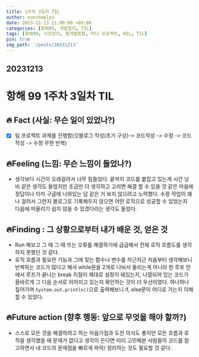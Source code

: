 ```yaml
---
title: 1주차 3일차 TIL
author: eunchaelyu
date: 2023-12-13 21:00:00 +09:00
categories: [항해99, 개발일지, TIL]
tags: [항해99, 사전강의, 웹개발종합, 미니 프로젝트, WIL, TIL]
pin: true
img_path: '/posts/20231213'
---
```


## 20231213
# 항해 99 1주차 3일차 TIL         
## 🔥 Fact (사실: 무슨 일이 있었나?)    

- [x] 팀 프로젝트 과제를 진행함(깃블로그 작성(초기 구상)-> 코드작성 -> 수정 -> 코드작성 -> 수정 무한 반복)

## 🔥Feeling (느낌: 무슨 느낌이 들었나?)
  - 생각보다 시간이 오래걸려서 너무 힘들었다. 끝까지 코드를 붙잡고 있는게 시간 낭비 같은 생각도 들었지만 조금만 더 생각하고 고치면 해결 할 수 있을 것 같은 마음에
    정답이나 이미 구글에 나와있는 답 같은 거 보지 않으려고 노력했다. 수정 작업이 꽤나 걸려서 그런지 블로그로 기록해두지 않으면 어떤 로직으로 성공할 수 있었는지
    다음에 떠올리기 쉽지 않을 수 있겠다라는 생각도 들었다.
 
## 🔥Finding : 그 상황으로부터 내가 배운 것, 얻은 것    
  - Run 해보고 그 때 그 때 뜨는 오류를 해결하기에 급급해서 전체 로직 흐름도를 생각하지 못했던 것 같다.
  - 로직 흐름과 필요한 기능과 그에 맞는 함수나 변수를 차근차근 처음부터 생각해보니 반복하는 코드가 많다고 해서 while문을 2개로 나눠서 돌리는게 아니라 한 루프 안에서 루프가 끝나는 break 지점이 제대로 
    설정이 돼있는지, 나열되어 있는 코드가 올바르게 그 다음 순서로 이어지고 있는지 확인하는 것이 더 우선이였다. 하나하나 짚어가며 ``System.out.println()``으로 출력해보니
    if, else문이 어디로 가는지 이해할 수 있었다. 

## 🔥Future action (향후 행동: 앞으로 무엇을 해야 할까?)   
  - 스스로 모든 것을 해결하려고 하는 마음가짐과 도전 의식도 좋지만 모든 흐름과 로직을 생각했을 때 문제가 없다고 생각이 든다면
    미리 고민해본 사람들의 코드를 참고하면서 내 코드의 문제점을 빠르게 파악/ 정리하는 것도 필요할 것 같다.



